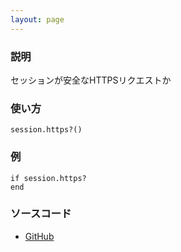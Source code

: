 ```yaml
---
layout: page
---
```


### 説明

セッションが安全なHTTPSリクエストか

### 使い方

    session.https?()

### 例

    if session.https?
    end

### ソースコード

- [GitHub](https://github.com/rails/rails/blob/984c3ef2775781d47efa9f541ce570daa2434a80/actionpack/lib/action_dispatch/testing/integration.rb#L183)
